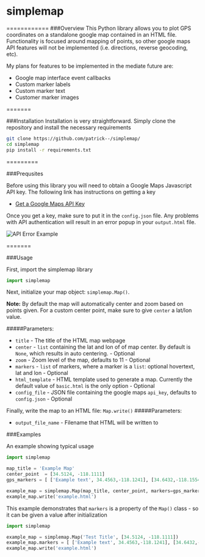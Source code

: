 # simplemap
============
###Overview
This Python library allows you to plot GPS coordinates on a standalone google map contained in an HTML file. Functionality is focused around mapping of points, so other google maps API features will not be implemented (i.e. directions, reverse geocoding, etc).  

My plans for features to be implemented in the mediate future are:
* Google map interface event callbacks
* Custom marker labels
* Custom marker text
* Customer marker images

=======

###Installation
Installation is very straightforward. Simply clone the repository and install the necessary requirements 
```sh
git clone https://github.com/patrick--/simplemap/
cd simplemap
pip install -r requirements.txt
```

=========

###Prequsites

Before using this library you will need to obtain a Google Maps Javascript API key. The following link has instructions on getting a key
* [Get a Google Maps API Key](https://developers.google.com/maps/documentation/javascript/get-api-key)


Once you get a key, make sure to put it in the `config.json` file. Any problems with API authentication will result in an error popup in your `output.html` file. 

![API Error Example](http://i.imgur.com/g6aG2Zk.png "API Error")



=======

###Usage

First, import the simplemap library
```py
import simplemap
```

Next,  initialize your map object: `simplemap.Map()`. 

**Note:** By default the map will automatically center and zoom based on points given. For a custom center point, make sure to give `center` a lat/lon value.

#####Parameters:

* `title`  - The title of the HTML map webpage
* `center` - `list` containing the lat and lon of of map center. By default is `None`, which results in auto centering. - Optional 
* `zoom` - Zoom level of the map, defaults to 11  - Optional
* `markers` - `list` of markers, where a marker is a `list`: optional hovertext, lat and lon - Optional
* `html_template` - HTML template used to generate a map. Currently the default value of `basic.html` is the only option - Optional
* `config_file` - JSON file containing the google maps `api_key`, defaults to `config.json` - Optional

Finally, write the map to an HTML file: `Map.write()`
#####Parameters:
* `output_file_name`  - Filename that HTML will be written to


###Examples

An example showing typical usage

```py
import simplemap

map_title = 'Example Map'
center_point  = [34.5124, -118.1111]
gps_markers = [ ['Example text', 34.4563,-118.1241], [34.6432,-118.1554] ]

example_map = simplemap.Map(map_title, center_point, markers=gps_markers)
example_map.write('example.html')

```

This example demonstrates that `markers` is a property of the `Map()` class - so it can be given a value after initialization

```py
import simplemap

example_map = simplemap.Map('Test Title', [34.5124, -118.1111])
example_map.markers = [ ['Example text', 34.4563,-118.1241], [34.6432,-118.1554] ]
example_map.write('example.html')

```
